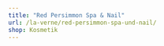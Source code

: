 ```yaml
---
title: "Red Persimmon Spa & Nail"
url: /la-verne/red-persimmon-spa-und-nail/
shop: Kosmetik
---
```

